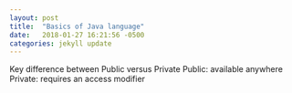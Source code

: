 ```yaml
---
layout: post
title:  "Basics of Java language"
date:   2018-01-27 16:21:56 -0500
categories: jekyll update
---
```

Key difference between Public versus Private 
Public: available anywhere 
Private: requires an access modifier 